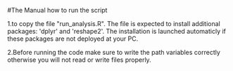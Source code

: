 #The Manual how to run the script

1.to copy the file "run_analysis.R". The file is expected to install additional packages: 'dplyr' and 'reshape2'. The installation is launched automaticly if these packages are not deployed at your PC.

2.Before running the code make sure to write the path variables correctly otherwise you will not read or write files properly.

